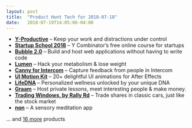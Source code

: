 ```yaml
---
layout: post
title:  "Product Hunt Tech for 2018-07-18"
date:   2018-07-19T14:05:06-04:00
---
```


* **[Y-Productive](https://www.producthunt.com/posts/y-productive-2?utm_campaign=producthunt-api&utm_medium=api&utm_source=Application%3A+Daily+Digest+RSS+%28ID%3A+3202%29)** – Keep your work and distractions under control
* **[Startup School 2018](https://www.producthunt.com/posts/startup-school-2018?utm_campaign=producthunt-api&utm_medium=api&utm_source=Application%3A+Daily+Digest+RSS+%28ID%3A+3202%29)** – Y Combinator’s free online course for startups
* **[Bubble 2.0](https://www.producthunt.com/posts/bubble-2-0?utm_campaign=producthunt-api&utm_medium=api&utm_source=Application%3A+Daily+Digest+RSS+%28ID%3A+3202%29)** – Build and host web applications without having to write code
* **[Lumen](https://www.producthunt.com/posts/lumen-3?utm_campaign=producthunt-api&utm_medium=api&utm_source=Application%3A+Daily+Digest+RSS+%28ID%3A+3202%29)** – Hack your metabolism & lose weight
* **[Canny for Intercom](https://www.producthunt.com/posts/canny-for-intercom?utm_campaign=producthunt-api&utm_medium=api&utm_source=Application%3A+Daily+Digest+RSS+%28ID%3A+3202%29)** – Capture feedback from people in Intercom
* **[UI Motion Kit](https://www.producthunt.com/posts/ui-motion-kit?utm_campaign=producthunt-api&utm_medium=api&utm_source=Application%3A+Daily+Digest+RSS+%28ID%3A+3202%29)** – 20+ delightful UI animations for After Effects
* **[LifeDNA](https://www.producthunt.com/posts/lifedna?utm_campaign=producthunt-api&utm_medium=api&utm_source=Application%3A+Daily+Digest+RSS+%28ID%3A+3202%29)** – Personalized wellness unlocked by your unique DNA
* **[Graam](https://www.producthunt.com/posts/graam?utm_campaign=producthunt-api&utm_medium=api&utm_source=Application%3A+Daily+Digest+RSS+%28ID%3A+3202%29)** – Host private lessons, meet interesting people & make money.
* **[Trading Windows, by Rally Rd](https://www.producthunt.com/posts/trading-windows-by-rally-rd?utm_campaign=producthunt-api&utm_medium=api&utm_source=Application%3A+Daily+Digest+RSS+%28ID%3A+3202%29)** – Trade shares in classic cars, just like the stock market
* **[non](https://www.producthunt.com/posts/non?utm_campaign=producthunt-api&utm_medium=api&utm_source=Application%3A+Daily+Digest+RSS+%28ID%3A+3202%29)** – A sensory meditation app

… and [16 more](https://www.producthunt.com/tech) products